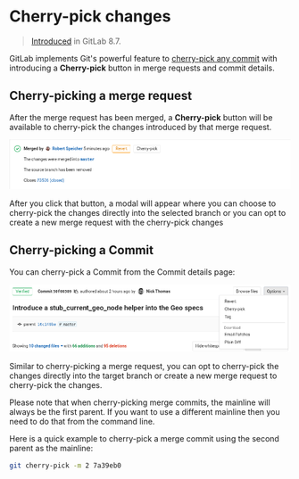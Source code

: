 # Cherry-pick changes

> [Introduced][ce-3514] in GitLab 8.7.

GitLab implements Git's powerful feature to [cherry-pick any commit][git-cherry-pick]
with introducing a **Cherry-pick** button in merge requests and commit details.

## Cherry-picking a merge request

After the merge request has been merged, a **Cherry-pick** button will be available
to cherry-pick the changes introduced by that merge request.

![Cherry-pick Merge Request](img/cherry_pick_changes_mr.png)

After you click that button, a modal will appear where you can choose to
cherry-pick the changes directly into the selected branch or you can opt to
create a new merge request with the cherry-pick changes

## Cherry-picking a Commit

You can cherry-pick a Commit from the Commit details page:

![Cherry-pick commit](img/cherry_pick_changes_commit.png)

Similar to cherry-picking a merge request, you can opt to cherry-pick the changes
directly into the target branch or create a new merge request to cherry-pick the
changes.

Please note that when cherry-picking merge commits, the mainline will always be the
first parent. If you want to use a different mainline then you need to do that
from the command line.

Here is a quick example to cherry-pick a merge commit using the second parent as the
mainline:

```bash
git cherry-pick -m 2 7a39eb0
```

[ce-3514]: https://gitlab.com/gitlab-org/gitlab-ce/merge_requests/3514 "Cherry-pick button Merge Request"
[git-cherry-pick]: https://git-scm.com/docs/git-cherry-pick "Git cherry-pick documentation"
